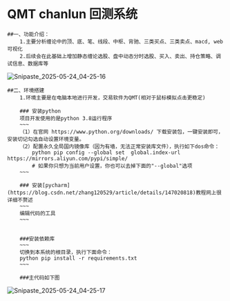 # QMT chanlun 回测系统
    ##一、功能介绍：
        1.主要分析缠论中的顶、底、笔、线段、中枢、背驰、三类买点、三类卖点、macd, web可视化
        2.后续会在此基础上增加静态缠论选股、盘中动态分时选股、买入、卖出、持仓策略、调试信息、数据库等
![Snipaste_2025-05-24_04-25-16](https://github.com/user-attachments/assets/eef2d3b9-5832-4ba7-8fad-ac85a13c509a)


    ##二、环境搭建
        1.环境主要是在电脑本地进行开发，交易软件为QMT(相对于鼠标模拟点击更稳定)

        ### 安装python
        项目开发使用的是python 3.8运行程序
        ~~~
        （1）在官网 https://www.python.org/downloads/ 下载安装包，一键安装即可，安装切记勾选自动设置环境变量。
        （2）配置永久全局国内镜像库（因为有墙，无法正常安装库文件），执行如下dos命令：
            python pip config --global set  global.index-url https://mirrors.aliyun.com/pypi/simple/
            # 如果你只想为当前用户设置，你也可以去掉下面的"--global"选项
        ~~~

        ### 安装[pycharm](https://blog.csdn.net/zhang120529/article/details/147020818)教程网上很详细不赘述
        ~~~
        编辑代码的工具
        ~~~


        ###安装依赖库
        ~~~
        切换到本系统的根目录，执行下面命令：
        python pip install -r requirements.txt 
        ~~~

        ###主代码如下图
        
![Snipaste_2025-05-24_04-25-17](https://github.com/user-attachments/assets/71043e24-1025-40e2-8abe-4f16b2d638e2)

